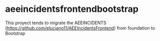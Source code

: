 # aeeincidentsfrontendbootstrap
This proyect tends to migrate the AEEINCIDENTS (https://github.com/eluciano11/AEEIncidentsFrontend) from foundation to Bootstrap
